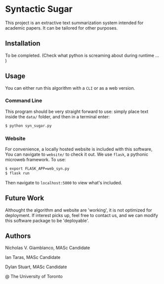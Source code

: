 # Syntactic Sugar #

This project is an extractive text summarization system intended for academic papers. It can be tailored for other purposes. 

## Installation ##

To be completed.
(Check what python is screaming about during runtime ... )

## Usage ##

You can either run this algorithm with a `CLI` or as a web version.

### Command Line ###

This program should be very straight forward to use: simply place text inside the `data/` folder, and then in a terminal enter:

```bash
$ python syn_sugar.py

``` 

### Website ###

For convenience, a locally hosted website is included with this software,
You can navigate to `website/` to check it out. We use `flask`, a pythonic microweb framework.
To use:

```bash
$ export FLASK_APP=web_syn.py
$ flask run
```
Then navigate to `localhost:5000` to view what's included.


## Future Work ##

Althought the algorithm and website are 'working', it is not optimized for deployment. If interest picks up, feel free to contact us, and we can modify this software package to be 'deployable'.


## Authors ##

Nicholas V. Giamblanco, MASc Candidate

Ian Taras, MASc Candidate

Dylan Stuart, MASc Candidate

@ The University of Toronto
